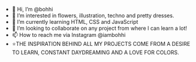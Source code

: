 - 👋 Hi, I’m @bohhi
- 👀 I’m interested in flowers, illustration, techno and pretty dresses.
- 🌱 I’m currently learning HTML, CSS and JavaScript
- 💞️ I’m looking to collaborate on any project from where I can learn a lot!
- 📫 How to reach me via Instagram @iambohhi
- ⭐THE INSPIRATION BEHIND ALL MY PROJECTS COME FROM A DESIRE TO LEARN, CONSTANT DAYDREAMING AND A LOVE FOR COLORS.

<!---
bohhi/bohhi is a ✨ special ✨ repository because its `README.md` (this file) appears on your GitHub profile.
You can click the Preview link to take a look at your changes.
--->
